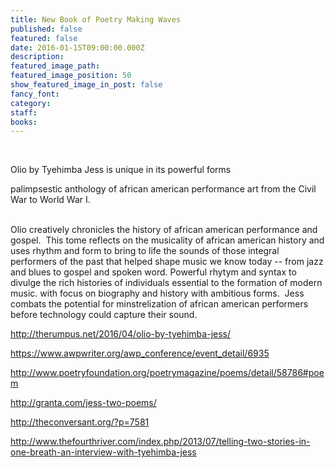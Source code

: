 ```yaml
---
title: New Book of Poetry Making Waves
published: false
featured: false
date: 2016-01-15T09:00:00.000Z
description:
featured_image_path:
featured_image_position: 50
show_featured_image_in_post: false
fancy_font:
category:
staff:
books:
---
```



&nbsp;

Olio by Tyehimba Jess is unique in its powerful forms

palimpsestic anthology of african american performance art from the Civil War to World War I.&nbsp;
<br>&nbsp;

Olio creatively chronicles the history of african american performance and gospel.&nbsp; This tome reflects on the musicality of african american history and uses rhythm and form to bring to life the sounds of those integral performers of the past that helped shape music we know today -- from jazz and blues to gospel and spoken word. Powerful rhytym and syntax to divulge the rich histories of individuals essential to the formation of modern music. with focus on biography and history with ambitious forms. &nbsp;Jess combats the potential for minstrelization of african american performers before technology could capture their sound. &nbsp;&nbsp;

http://therumpus.net/2016/04/olio-by-tyehimba-jess/

https://www.awpwriter.org/awp_conference/event_detail/6935

http://www.poetryfoundation.org/poetrymagazine/poems/detail/58786#poem

http://granta.com/jess-two-poems/

http://theconversant.org/?p=7581

http://www.thefourthriver.com/index.php/2013/07/telling-two-stories-in-one-breath-an-interview-with-tyehimba-jess
